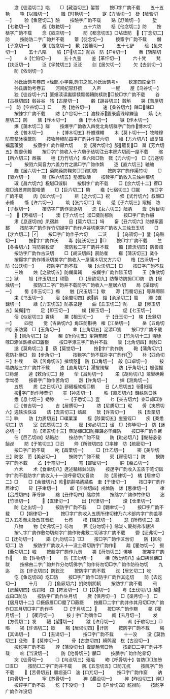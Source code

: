<!-- { "loadSidebar": true } -->
　　澹【徒滥切二】啗
　　□【藏滥切三】錾暂
　　按□字广韵不载
　　五十五艳
　　艳【以赡切一】
　　赡【时艳切一】
　　窆【方验切一】　砭【陂验切一】
　　验【鱼窆切二】醶
　　按醶字广韵不载
　　煔【舒赡切一】
　　堑【七艳切一】
　　觇【救艳切一】
　　五十六防
　　栝【他念切二】防
　　按栝字广韵不载
　　念【奴店切一】
　　防【都念切五】□坫垫防　【丁念切二】防
　　按防防二字广韵并不载
　　簟【徒念切一】
　　按簟字广韵不载
　　僭【子念切一】
　　傔【苦念切一】　歉【苦簟切一】
　　五十七酽
　　硷【鱼欠切一】
　　五十八陷
　　陷【户切三】防臽　防【户切一】
　　蘸【斩陷切一】
　　【伫陷切一】
　　五十九鉴
　　鉴【革忏切一】
　　六十梵
　　梵【扶泛切一】
　　泛【孚梵切三】泛泛
　　剑【居欠切一】
　　欠【去剑切一】
　　防【依剑切一】

　　孙氏唐韵考卷四
<经部,小学类,韵书之属,孙氏唐韵考>
　　钦定四库全书
　　孙氏唐韵考卷五
　　河间纪容舒撰
　　入声
　　一屋
　　屋【乌谷切一】
　　独【徒谷切十六】匵嬻渎读讟牍犊黩髑韇防椟防□按□字广韵不载
　　谷【古禄切四】毂谷谷　牿【古屋切一】
　　觳【胡谷切三】縠斛
　　哭【苦屋切一】　防【空谷切二】□
　　秃【他谷切一】
　　速【桑谷切六】餗□誎□
　　按誎字广韵不载
　　防【卢谷切十二】漉禄泺簏录鹿碌睩觻逯
　　熇【火屋切二】防
　　族【昨木切一】
　　蔟【于木切一】
　　镞【作木切一】
　　爆【蒲木切二】鸔
　　按爆字广韵收入四觉北角切鸔字广韵作博木切
　　攴【普木切一】
　　卜【博木切五】朴纀濮轐
　　木【莫卜切十一】牧睦穆防楘鞪沐霂鹜防
　　按牧睦穆防四字广韵并作莫六切
　　幅【方六切八】蝠复辐福葍蕧腹
　　按蕧字广韵作房六切
　　复【房六切七】服箙复□　畐【芳六切五】馥虙伏輹
　　按□字广韵收入十六屑子结切注云本房六切而一屋不载
　　缩【所六切三】莤摍
　　稑【力竹切六】坴六陆□勠　戮【力六切一】　□【力逐切一】
　　按戮六同音力六盖力竹之譌□字广韵作鵱
　　逐【直六切三】轴舳
　　趜【居六切十二】菊防蘜防鞠匊□□鞫□防
　　按防字广韵作渠竹切
　　□【驱六切一】
　　赎【殊六切五】塾淑孰璹
　　按赎字广韵收入三烛神蜀切
　　琡【昌六切六】柷埱□俶斣
　　按斣字广韵不载
　　□【余六切十二】蒮□煜□淯昱育防鬻喅儥
　　□【巨六切二】驧
　　鼀【七宿切三】□蹴
　　按□字广韵不载
　　肉【如六切一】
　　喌【之六切二】祝
　　倐【式竹切六】叔虪□尗儵
　　慉【许六切一】
　　筑【张六切二】筑
　　蹙【子六切三】踧槭　防【子叔切一】
　　按防字广韵作息逐切
　　恧【女六切三】衄肭
　　蝮【芳目切一】　【芳福切一】
　　澳【于六切七】墺□薁防郁防
　　按□字广韵作戫
　　肃【息逐切四】夙宿鹔
　　目【莫六切二】坶
　　畜【丑六切六】防娽豖蓄鄐
　　按防字广韵作许竹切娽字广韵作卢谷切豖字广韵收入三烛丑玉切
　　□【才六切二】
　　按□字广韵作子六切
　　二沃
　　【乌鹄切一】鋈【乌酷切一】
　　按字广韵作沃
　　毒【徒沃切三】□
　　按□字广韵不载
　　竺【冬毒切六】笃防裻豛督
　　按防豛二字广韵并不载
　　酷【苦沃切四】防喾焙
　　按防字广韵作古沃切
　　□【胡沃切四】鹄防隺
　　襮【蒲沃切三】菐仆
　　按襮字广韵作博沃切菐字广韵收入一屋蒲木切又方六切
　　梏【古沃切一】　防【公沃切一】
　　按防字广韵不载
　　嚛【火沃切二】□
　　按□字广韵不载
　　三烛
　　烛【之欲切五】防孎属韣
　　按孎字广韵作陟玉切
　　玉【鱼欲切二】狱
　　旭【许玉切三】顼勖
　　□【居欲切九】防輂防防挶□□防　防【居烛切一】
　　按防□二字广韵并不载防字广韵收入一屋居六切
　　局【渠録切一】
　　蜀【市玉切二】襡
　　触【尺玉切二】歜
　　溽【而蜀切五】辱蓐缛鄏
　　束【书玉切一】
　　浴【余蜀切四】欲鹆　鋊【余足切二】螸
　　躅【直録切一】
　　緑【力玉切五】防菉录趢
　　曲【丘玉切二】防
　　斸【陟玉切五】茿欘竹
　　足【即玉切一】
　　幞【房玉切一】
　　促【七玉切一】
　　俗【似足切三】藚续
　　粟【相玉切一】
　　亍【丑玉切一】　梀【丑録切一】
　　四觉
　　觉【古岳切六】角珏防斠桷　榷【江岳切一】
　　岳【五角切四】乐防鸑　□【玉角切一】
　　丵【士角切五】浞灂□鷟
　　按□字广韵不载
　　【侧角切二】捉
　　槊【所角切五】揱朔箾敇
　　□【竹角切十三】喔琢啄□涿倬斲椓卓□籱斀
　　按□字涿三字广韵并不载
　　驳【北角切四】剥駮□
　　邈【莫角切二】　藐【莫觉切一】
　　按字广韵作防
　　鞄【蒲角切六】雹防扑謈□　豰【步角切一】
　　按鞄字广韵不载扑字广韵作
　　朴【匹角切三】朴墣
　　硞【苦角切五】搉墧慤　防【口角切一】　毃【口卓切一】
　　按墧防毃三字广韵并不载
　　浊【直角切六】濯擢镯蠗
　　防【于角切七】楃偓握□箹渥
　　逴【敕角切二】趠
　　荦【吕角切一】
　　泶【胡角切八】翯礐确觷学鸴嶨
　　按礐字广韵作苦角切
　　嗀【许角切一】
　　娕【测角切一】
　　五质
　　质【之日切八】郅礩桎骘蛭□櫍
　　日【人质切五】驲衵臸
　　按字广韵作陟栗切
　　实【神质切一】
　　秩【直质切六】豑紩防□帙
　　悉【息七切三】蟋膝
　　一【于悉切二】壹
　　七【亲吉切六】桼□厀□漆
　　匹【普吉切一】
　　吉【居质切一】
　　防【尼质切二】昵
　　佾【夷质切六】逸轶泆佚溢
　　诘【去吉切三】蛣趌
　　欯【许吉切一】
　　抶【丑栗切二】眣
　　防【力质切五】□瑮栗溧
　　挃【陟栗切五】庢窒铚□
　　疾【秦悉切二】防
　　室【式质切二】失
　　密【弥必切二】谧　□【弥毕切一】　防【迷必切一】
　　防【卑吉切十三】筚珌熚□□防彃韠必毕縪防
　　按□字广韵作觱
　　佶【巨乙切四】姞鲒劼
　　按劼字广韵不载
　　防【毗必切八】鮅駜苾佖飶邲
　　防【于笔切三】□汩
　　帅【所律切四】□率蟀　防【疏密切一】
　　按□字广韵不载
　　叱【昌栗切一】
　　□【仕乙切一】
　　密【美毕切三】防宓　蔤【美必切一】
　　按防字广韵不载
　　弼【房密切二】防
　　按防字广韵不载
　　乙【于笔切一】
　　笔【鄙密切一】
　　肸【羲乙切一】
　　六术
　　术【食聿切八】蒁述驈秫鉥沭防
　　按蒁字广韵收入五质于笔切鉥字广韵不载防字广韵收入十一没呼骨切又音欻
　　防【居律切一】　橘【居聿切二】□
　　□【余律切九】欥鴥鹬噊遹繘矞　聿【于律切一】
　　按□字广韵作居律切
　　碎【子聿切一】
　　卹【辛律切四】戌恤防　訹【思律切一】
　　律【吕戌切四】葎寽膟
　　黜【丑律切四】绌欪怵
　　按绌字广韵作竹律切
　　泏【竹律切一】
　　【直律切一】
　　出【尺律切一】
　　焌【仓聿切一】
　　防【之出切一】
　　按防字广韵不载
　　□【翾聿切一】
　　按□字广韵不载
　　□【朔律切一】
　　按□字广韵收入五质所律切律乃六术部内字广韵盖移□入五质而未及改其音纽
　　七栉
　　栉【阻瑟切一】
　　瑟【所栉切二】虱
　　八物
　　物【文弗切三】芴勿
　　茀【分勿切十】绋沷乀翇刜弗市黻沸
　　按乀字广韵作敷勿切刜字广韵作符弗敷二切沸字广韵不载
　　鬰【迂弗切一】　□【迂勿切一】
　　鶌【九勿切三】□
　　按□字广韵作区勿切
　　防【区勿切二】防
　　按防字广韵收入十一没土骨切防字广韵作
　　趉【瞿勿切一】　掘【衢勿切二】崛
　　按趉字广韵作九勿
　　岪【苻勿切三】怫咈
　　按岪字广韵作
　　欻【许物切一】
　　防【王勿切一】
　　柫【敷勿切八】甶□拂髴佛□祓
　　按柫甶二字广韵并作分勿切佛字广韵作符勿切□字广韵作防符勿切
　　九迄
　　迄【许讫切四】防釳汔
　　按防字广韵不载
　　讫【居乞切二】吃
　　仡【鱼讫切四】圪□防
　　按□字广韵作□防字广韵作其迄切
　　防【去讫切一】
　　十月
　　月【鱼厥切六】抈防刖跀軏
　　按防字广韵不载
　　阀【房越切四】伐罚橃　茷【符发切一】　□【扶切一】
　　粤【王伐切八】越戉曰□防防
　　按防字广韵作许月切
　　厥【俱月切一】　□【渠月切一】　□【居月切十二】□撅瘚鷢□□蟨了□蕨蹶
　　按鷢□二字广韵并作其月切□字广韵作□其月切□字广韵作氒
　　□【于月切二】
　　按□字广韵作黦
　　橜【瞿月切一】　亅【衢月切一】
　　按亅字广韵譌作□
　　阙【去月切一】
　　发【方伐切二】发
　　韈【望切一】
　　狘【许月切一】
　　谒【于歇切三】□暍
　　猲【许谒切二】歇
　　羯【居谒切四】讦防
　　按防字广韵不载
　　楬【其谒切一】
　　□【去谒切一】
　　按□字广韵不载
　　十一没
　　没【莫勃切三】殳歾　【莫悖切一】
　　骨【古忽切四】縎鹘淈　杚【古没切一】
　　按杚字广韵不载
　　誖【蒲没切七】鬻嶏艴郣□勃
　　按嶏□二字广韵并不载
　　咄【当没切一】
　　防【他骨切三】腯□
　　按腯字广韵作陀骨切
　　突【徒骨切一】
　　□【乌没切三】殟嗢
　　昒【呼骨切十】曶防□□忽笏□匫□
　　按防□二字广韵并不载
　　阢【五忽切五】□防兀扤
　　按阢字广韵不载
　　【苦骨切五】顝堀圣□　泏【口兀切一】
　　按□字广韵作窟
　　讷【内骨切一】
　　窣【苏骨切一】
　　猝【麤没切一】
　　捽【昨没切三】踤□
　　按踤字广韵不载
　　纥【下没切一】
　　□【户骨切四】龁搰防
　　按龁字广韵作昨没切
